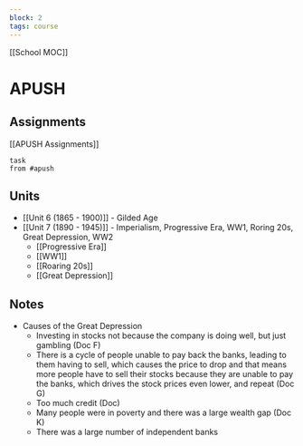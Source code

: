 ```yaml
---
block: 2
tags: course
---
```


[[School MOC]]
# APUSH

## Assignments 
[[APUSH Assignments]]
```dataview
task
from #apush
```

## Units

- [[Unit 6 (1865 - 1900)]] - Gilded Age
- [[Unit 7 (1890 - 1945)]] - Imperialism, Progressive Era, WW1, Roring 20s, Great Depression, WW2
	- [[Progressive Era]]
	- [[WW1]]
	- [[Roaring 20s]]
	- [[Great Depression]]

## Notes
- Causes of the Great Depression
	- Investing in stocks not because the company is doing well, but just gambling (Doc F)
	- There is a cycle of people unable to pay back the banks, leading to them having to sell, which causes the price to drop and that means more people have to sell their stocks because they are unable to pay the banks, which drives the stock prices even lower, and repeat (Doc G)
	- Too much credit (Doc)
	- Many people were in poverty and there was a large wealth gap (Doc K)
	- There was a large number of independent banks